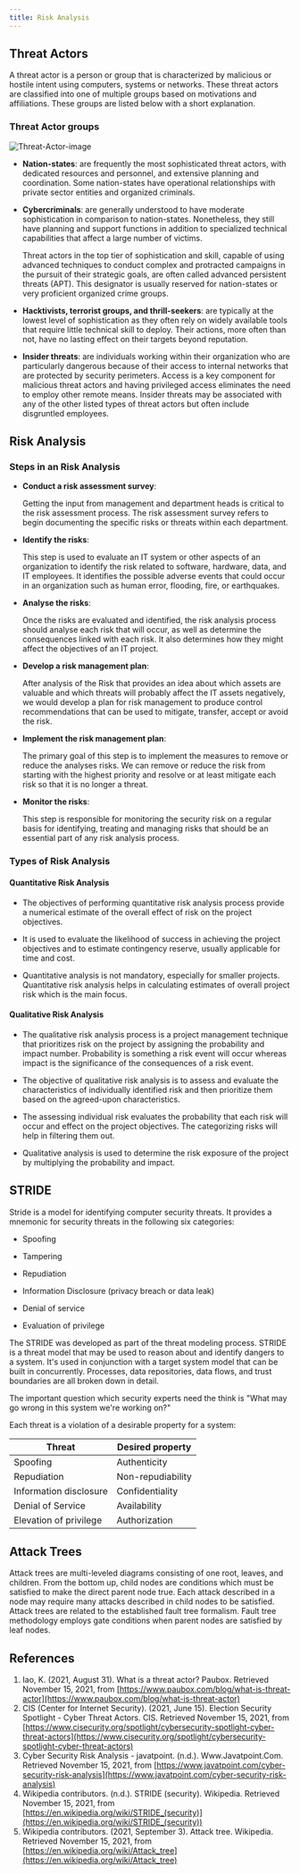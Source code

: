 ```yaml
---
title: Risk Analysis
---
```


## Threat Actors

A threat actor is a person or group that is characterized by malicious or hostile intent using computers, systems or networks. These threat actors are classified into one of multiple groups based on motivations and affiliations. These groups are listed below with a short explanation.

### Threat Actor groups

![Threat-Actor-image](/image/article_img/threat_actor_motivations.webp 'Multiple different threat actors visualized')

* **Nation-states**:
    are frequently the most sophisticated threat actors, with dedicated resources and personnel, and extensive planning and coordination. Some nation-states have operational relationships with private sector entities and organized criminals.

* **Cybercriminals**:
  are generally understood to have moderate sophistication in comparison to nation-states. Nonetheless, they still have planning and support functions in addition to specialized technical capabilities that affect a large number of victims.
  
  Threat actors in the top tier of sophistication and skill, capable of using advanced techniques to conduct complex and protracted campaigns in the pursuit of their strategic goals, are often called advanced persistent threats (APT). This designator is usually reserved for nation-states or very proficient organized crime groups.

* **Hacktivists, terrorist groups, and thrill-seekers**:
  are typically at the lowest level of sophistication as they often rely on widely available tools that require little technical skill to deploy. Their actions, more often than not, have no lasting effect on their targets beyond reputation.

* **Insider threats**:
  are individuals working within their organization who are particularly dangerous because of their access to internal networks that are protected by security perimeters. Access is a key component for malicious threat actors and having privileged access eliminates the need to employ other remote means. Insider threats may be associated with any of the other listed types of threat actors but often include disgruntled employees.

## Risk Analysis

### Steps in an Risk Analysis

* **Conduct a risk assessment survey**:
  
  Getting the input from management and department heads is critical to the risk assessment process. The risk assessment survey refers to begin documenting the specific risks or threats within each department.

* **Identify the risks**:
  
  This step is used to evaluate an IT system or other aspects of an organization to identify the risk related to software, hardware, data, and IT employees. It identifies the possible adverse events that could occur in an organization such as human error, flooding, fire, or earthquakes.

* **Analyse the risks**:
  
  Once the risks are evaluated and identified, the risk analysis process should analyse each risk that will occur, as well as determine the consequences linked with each risk. It also determines how they might affect the objectives of an IT project.

* **Develop a risk management plan**:
  
  After analysis of the Risk that provides an idea about which assets are valuable and which threats will probably affect the IT assets negatively, we would develop a plan for risk management to produce control recommendations that can be used to mitigate, transfer, accept or avoid the risk.

* **Implement the risk management plan**:
  
  The primary goal of this step is to implement the measures to remove or reduce the analyses risks. We can remove or reduce the risk from starting with the highest priority and resolve or at least mitigate each risk so that it is no longer a threat.

* **Monitor the risks**:
  
  This step is responsible for monitoring the security risk on a regular basis for identifying, treating and managing risks that should be an essential part of any risk analysis process.

### Types of Risk Analysis

#### Quantitative Risk Analysis

* The objectives of performing quantitative risk analysis process provide a numerical estimate of the overall effect of risk on the project objectives.

* It is used to evaluate the likelihood of success in achieving the project objectives and to estimate contingency reserve, usually applicable for time and cost.

* Quantitative analysis is not mandatory, especially for smaller projects. Quantitative risk analysis helps in calculating estimates of overall project risk which is the main focus.

#### Qualitative Risk Analysis

* The qualitative risk analysis process is a project management technique that prioritizes risk on the project by assigning the probability and impact number. Probability is something a risk event will occur whereas impact is the significance of the consequences of a risk event.

* The objective of qualitative risk analysis is to assess and evaluate the characteristics of individually identified risk and then prioritize them based on the agreed-upon characteristics.

* The assessing individual risk evaluates the probability that each risk will occur and effect on the project objectives. The categorizing risks will help in filtering them out.

* Qualitative analysis is used to determine the risk exposure of the project by multiplying the probability and impact.

## STRIDE

Stride is a model for identifying computer security threats. It provides a mnemonic for security threats in the following six categories:

* Spoofing

* Tampering

* Repudiation

* Information Disclosure (privacy breach or data leak)

* Denial of service

* Evaluation of privilege

The STRIDE was developed as part of the threat modeling process. STRIDE is a threat model that may be used to reason about and identify dangers to a system. It's used in conjunction with a target system model that can be built in concurrently. Processes, data repositories, data flows, and trust boundaries are all broken down in detail.

The important question which security experts need the think is "What may go wrong in this system we're working on?"

Each threat is a violation of a desirable property for a system:

| Threat                 | Desired property  |
| ---------------------- | ----------------- |
| Spoofing               | Authenticity      |
| Repudiation            | Non-repudiability |
| Information disclosure | Confidentiality   |
| Denial of Service      | Availability      |
| Elevation of privilege | Authorization     |

## Attack Trees

Attack trees are multi-leveled diagrams consisting of one root, leaves, and children. From the bottom up, child nodes are conditions which must be satisfied to make the direct parent node true. Each attack described in a node may require many attacks described in child nodes to be satisfied. Attack trees are related to the established fault tree formalism. Fault tree methodology employs  gate conditions when parent nodes are satisfied by leaf nodes.

## References

1. Iao, K. (2021, August 31). What is a threat actor? Paubox. Retrieved November 15, 2021, from [https://www.paubox.com/blog/what-is-threat-actor](https://www.paubox.com/blog/what-is-threat-actor)
2. CIS (Center for Internet Security). (2021, June 15). Election Security Spotlight - Cyber Threat Actors. CIS. Retrieved November 15, 2021, from [https://www.cisecurity.org/spotlight/cybersecurity-spotlight-cyber-threat-actors](https://www.cisecurity.org/spotlight/cybersecurity-spotlight-cyber-threat-actors)
3. Cyber Security Risk Analysis - javatpoint. (n.d.). Www.Javatpoint.Com. Retrieved November 15, 2021, from [https://www.javatpoint.com/cyber-security-risk-analysis](https://www.javatpoint.com/cyber-security-risk-analysis)
4. Wikipedia contributors. (n.d.). STRIDE (security). Wikipedia. Retrieved November 15, 2021, from [https://en.wikipedia.org/wiki/STRIDE_(security)](https://en.wikipedia.org/wiki/STRIDE_(security))
5. Wikipedia contributors. (2021, September 3). Attack tree. Wikipedia. Retrieved November 15, 2021, from [https://en.wikipedia.org/wiki/Attack_tree](https://en.wikipedia.org/wiki/Attack_tree)
